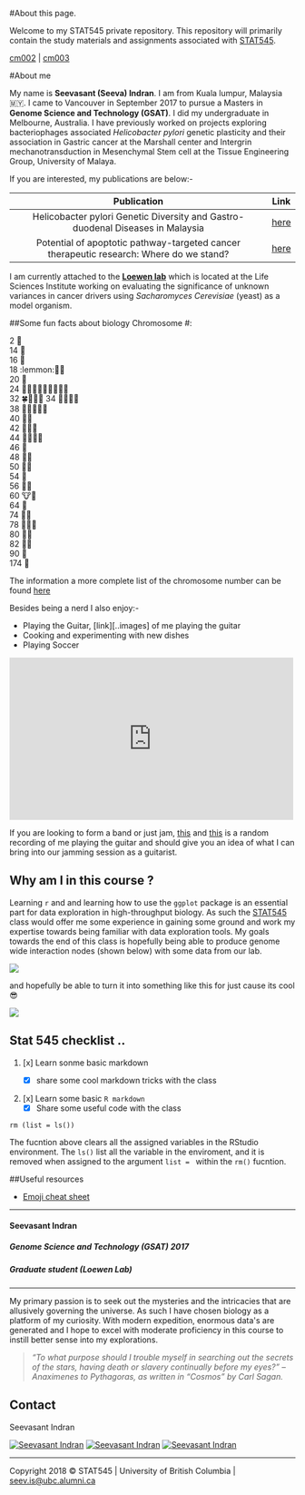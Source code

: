 

#About this page.

Welcome to my STAT545 private repository. This repository will primarily contain the study materials and assignments associated with [STAT545][Stat545Link].

[cm002][cm002] \| [cm003][cm003]


[Stat545Link]: http://stat545.com/Classroom/ "STAT 545A: Exploratory Data Analysis"
[cm002]: https://github.com/zeeva85/STAT545A_participation/tree/master/cm002
[cm003]: https://github.com/zeeva85/STAT545A_participation/tree/master/cm003



#About me

My name is **Seevasant (Seeva) Indran**. I am from Kuala lumpur, Malaysia :malaysia:. I came to Vancouver in September 2017 to pursue a Masters in **Genome Science and Technology (GSAT)**. I did my undergraduate in Melbourne, Australia. I have previously worked on projects exploring bacteriophages associated _Helicobacter pylori_ genetic plasticity and their association in Gastric cancer at the Marshall center and Intergrin mechanotransduction in Mesenchymal Stem cell at the Tissue Engineering Group, University of Malaya. 

If you are interested, my publications are below:-

| **Publication** | **Link** |
|:----------------:|:------------:|
| Helicobacter pylori Genetic Diversity and Gastro-duodenal Diseases in Malaysia  | [here][Hpylori] |
| Potential of apoptotic pathway-targeted cancer therapeutic research: Where do we stand?      | [here][CancerReview] |

[Hpylori]: https://www.ncbi.nlm.nih.gov/pmc/articles/PMC5377019/pdf/srep07431.pdf
[CancerReview]: https://www.nature.com/articles/cddis2015275
[loewenlablink]: http://www.loewenlab.ca/research-scope/



I am currently attached to the [**Loewen lab**][loewenlablink] which is located at the Life Sciences Institute working on evaluating the significance of unknown variances in cancer drivers using _Sacharomyces Cerevisiae_ (yeast) as a model organism.

##Some fun facts about biology
Chromosome #:

2	:ant:  
14	:cucumber:  	
16	:koala:  	
18	:lemmon::carrot::tangerine:  
20	:corn:  
24	:snail::ear_of_rice::tulip::chestnut::melon::eggplant::avocado::tomato::evergreen_tree:  	
32	:four_leaf_clover::cherries::bee::crocodile:   34	:apple::pear::sunflower::fox_face:  
38	:grapes::pig::cat::lion::tiger:  
40	:peanuts::mouse:  
42	:panda_face::rat::blowfish:  	
44	:whale2::hamster::dolphin::rabbit:  	 
46	:baby:   
48	:gorilla::potato:   
50	:water_buffalo::pineapple:   
54	:sheep:   
56	:elephant::strawberry:    
60	:cow::goat:   
64	:horse:   
74	:bear::camel:    
78	:chicken::dog::wolf:   
80	:turkey::duck:    
82	:rhinoceros::shark:    
90	:sweet_potato:    
174	:kiwi_fruit:  	 


The information a more complete list of the chromosome number can be found [here](https://en.wikipedia.org/wiki/List_of_organisms_by_chromosome_count)


Besides being a nerd I also enjoy:-

- Playing the Guitar, [link][..images] of me playing the guitar
- Cooking and experimenting with new dishes
- Playing Soccer

<iframe src="https://www.facebook.com/plugins/post.php?href=https%3A%2F%2Fwww.facebook.com%2Fphoto.php%3Ffbid%3D10153081465425031%26set%3Da.10150977844975031%26type%3D3&width=500" width="500" height="286" style="border:none;overflow:hidden" scrolling="no" frameborder="0" allowTransparency="true" allow="encrypted-media"></iframe>

If you are looking to form a band or just jam, [this][RandomSolo] and [this](RandomSolo2) is a random recording of me playing the guitar and should give you an idea of what I can bring into our jamming session as a guitarist.

[RandomSolo]: https://soundcloud.com/seevasantindran/random-solo-trial/s-C5r8F
[RandomSolo2]: https://soundcloud.com/seevasantindran/fine/s-cLzvk

## Why am I in this course ? 

Learning `r` and and learning how to use the `ggplot` package is an essential part for data exploration in high-throughput biology. As such the [STAT545][Stat545Link] class would offer me some experience in gaining some ground and work my expertise towards being familiar with data exploration tools. My goals towards the end of this class is hopefully being able to produce genome wide interaction nodes (shown below) with some data from our lab.

![](https://radiostudent.si/sites/default/files/slike/2016-11-16-dve-mutaciji-boljši-od-ene-64187.jpg)


and hopefully be able to turn it into something like this for just cause its cool :sunglasses:


![](https://travelbetweenthepages.files.wordpress.com/2016/06/airports-network.gif)

## Stat 545 checklist ..

1. [x] Learn sonme basic markdown
	* [x] share some cool markdown tricks with the class


2. [x] Learn some basic `R markdown `
	* [x] Share some useful code with the class
	
`rm (list = ls())` 

The fucntion above clears all the assigned variables in the RStudio environment. The `ls()` list all the variable in the enviroment, and it is removed when assigned to the argument `list = ` within the `rm()` fucntion.
	


##Useful resources 
- [Emoji cheat sheet](https://gist.github.com/rxaviers/7360908)


---
#### **Seevasant Indran**
##### *Genome Science and Technology (GSAT) 2017*
##### Graduate student (Loewen Lab)   



---


My primary passion is to seek out the mysteries and the intricacies that are allusively governing the universe. As such I have chosen biology as a platform of my curiosity. With modern expedition, enormous data's are generated and I hope to excel with moderate proficiency in this course to instill better sense into my explorations.


> *“To what purpose should I trouble myself in searching out the secrets of the stars, having death or slavery continually before my eyes?” – Anaximenes to Pythagoras, as written in “Cosmos” by Carl Sagan.*



## Contact 

Seevasant Indran

[![Seevasant Indran](https://cdn3.iconfinder.com/data/icons/free-social-icons/67/twitter_circle_black-32.png)](https://twitter.com/zeeva85) [![Seevasant Indran](https://cdn3.iconfinder.com/data/icons/free-social-icons/67/linkedin_circle_black-32.png)](https://my.linkedin.com/in/seevasantindran) [![Seevasant Indran](https://cdn3.iconfinder.com/data/icons/picons-social/57/18-youtube-32.png)](https://www.youtube.com/user/szeeva85) 

---
Copyright 2018 :copyright: STAT545  \| University of British Columbia \| <seev.is@ubc.alumni.ca>

